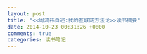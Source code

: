 ```yaml
---
layout: post
title: "<<周鸿祎自述:我的互联网方法论>>读书摘要"
date: 2014-10-23 00:31:26 +0800
comments: true
categories: 读书笔记
---
```

